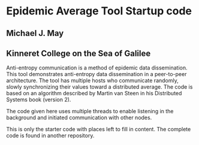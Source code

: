# Epidemic Average Tool Startup code

## Michael J. May
## Kinneret College on the Sea of Galilee

Anti-entropy communication is a method of epidemic data dissemination.  This tool demonstrates anti-entropy data dissemination in a peer-to-peer architecture.  The tool has multiple hosts who communicate randomly, slowly synchronizing their values toward a distributed average.  The code is based on an algorithm described by Martin van Steen in his Distributed Systems book (version 2).

The code given here uses multiple threads to enable listening in the background and initiated communication with other nodes.

This is only the starter code with places left to fill in content.   The complete code is found in another repository.
